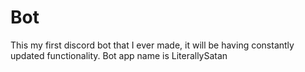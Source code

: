 # Bot
This my first discord bot that I ever made, it will be having constantly updated functionality. Bot app name is LiterallySatan
